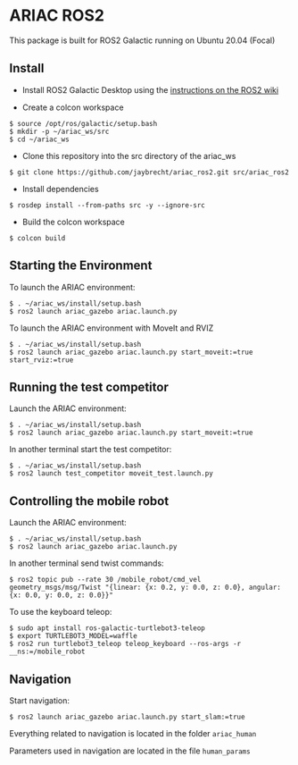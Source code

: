 # ARIAC ROS2 

This package is built for ROS2 Galactic running on Ubuntu 20.04 (Focal)

## Install

- Install ROS2 Galactic Desktop using the [instructions on the ROS2 wiki](https://docs.ros.org/en/galactic/Installation/Ubuntu-Install-Debians.html#)

- Create a colcon workspace 

```
$ source /opt/ros/galactic/setup.bash
$ mkdir -p ~/ariac_ws/src
$ cd ~/ariac_ws
```

- Clone this repository into the src directory of the ariac_ws

```
$ git clone https://github.com/jaybrecht/ariac_ros2.git src/ariac_ros2
```

- Install dependencies

```
$ rosdep install --from-paths src -y --ignore-src
```

- Build the colcon workspace

```
$ colcon build
```

## Starting the Environment

To launch the ARIAC environment:

```
$ . ~/ariac_ws/install/setup.bash
$ ros2 launch ariac_gazebo ariac.launch.py
```

To launch the ARIAC environment with MoveIt and RVIZ

```
$ . ~/ariac_ws/install/setup.bash
$ ros2 launch ariac_gazebo ariac.launch.py start_moveit:=true start_rviz:=true
```
## Running the test competitor

Launch the ARIAC environment:

```
$ . ~/ariac_ws/install/setup.bash
$ ros2 launch ariac_gazebo ariac.launch.py start_moveit:=true
```

In another terminal start the test competitor:

```
$ . ~/ariac_ws/install/setup.bash
$ ros2 launch test_competitor moveit_test.launch.py
```

## Controlling the mobile robot

Launch the ARIAC environment:

```
$ . ~/ariac_ws/install/setup.bash
$ ros2 launch ariac_gazebo ariac.launch.py
```

In another terminal send twist commands:

```
$ ros2 topic pub --rate 30 /mobile_robot/cmd_vel geometry_msgs/msg/Twist "{linear: {x: 0.2, y: 0.0, z: 0.0}, angular: {x: 0.0, y: 0.0, z: 0.0}}"
```

To use the keyboard teleop:

```
$ sudo apt install ros-galactic-turtlebot3-teleop
$ export TURTLEBOT3_MODEL=waffle
$ ros2 run turtlebot3_teleop teleop_keyboard --ros-args -r __ns:=/mobile_robot
```

## Navigation

Start navigation:

```
$ ros2 launch ariac_gazebo ariac.launch.py start_slam:=true
```

Everything related to navigation is located in the folder `ariac_human`


Parameters used in navigation are located in the file `human_params`